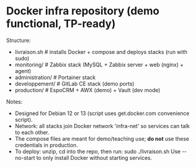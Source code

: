 Docker infra repository (demo functional, TP-ready)
================================================

Structure:
  - livraison.sh             # installs Docker + compose and deploys stacks (run with sudo)
  - monitoring/              # Zabbix stack (MySQL + Zabbix server + web (nginx) + agent)
  - administration/          # Portainer stack
  - developpement/          # GitLab CE stack (demo ports)
  - production/              # EspoCRM + AWX (demo) + Vault (dev mode)

Notes:
  - Designed for Debian 12 or 13 (script uses get.docker.com convenience script).
  - Network: all stacks join Docker network 'infra-net' so services can talk to each other.
  - The compose files are meant for demo/teaching use; **do not** use these credentials in production.
  - To deploy: unzip, cd into the repo, then run:
        sudo ./livraison.sh
    Use --no-start to only install Docker without starting services.

